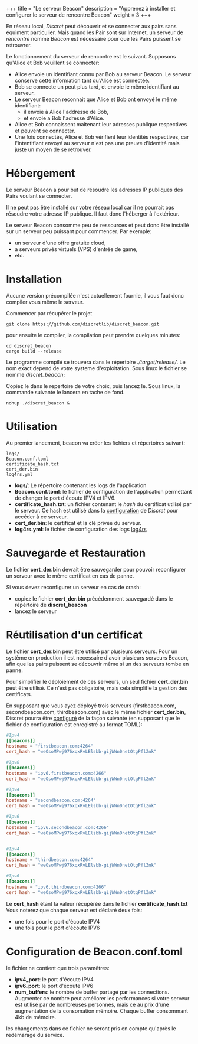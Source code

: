 +++
title = "Le serveur Beacon"
description = "Apprenez à installer et configurer le serveur de rencontre Beacon"
weight = 3
+++

En réseau local, *Discret* peut découvrir et se connecter aux pairs sans équiment particulier. 
Mais quand les Pair sont sur Internet, un serveur de *rencontre* nommé *Beacon* est nécessaire pour que les Pairs puissent se retrouvrer.

Le fonctionnement du serveur de rencontre est le suivant. Supposons qu'Alice et Bob veuillent se connecter:
- Alice envoie un identifiant connu par Bob au serveur Beacon. Le serveur conserve cette information tant qu'Alice est connectée.
- Bob se connecte un peut plus tard, et envoie le même identifiant au serveur.
- Le serveur Beacon reconnait que Alice et Bob ont envoyé le même identifiant:
  - il envoie à Alice l'addresse de Bob,
  - et envoie a Bob l'adresse d'Alice.
- Alice et Bob connaissent maitenant leur adresses publique respectives et peuvent se connecter.
- Une fois connectés, Alice et Bob vérifient leur identités respectives, car l'intentifiant envoyé au serveur n'est pas une preuve d'identité mais juste un moyen de se retrouver.

# Hébergement

Le serveur Beacon a pour but de résoudre les adresses IP publiques des Pairs voulant se connecter. 

Il ne peut pas être installé sur votre réseau local car il ne pourrait pas résoudre votre adresse IP publique. Il faut donc l'héberger à l'extérieur.

Le serveur Beacon consomme peu de ressources et peut donc être installé sur un serveur peu puissant pour commencer. Par exemple:
- un serveur d'une offre gratuite cloud,
- a serveurs privés virtuels (VPS) d'entrée de game,
- etc.

# Installation

Aucune version précompilée n'est actuellement fournie, il vous faut donc compiler vous même le serveur.

Commencer par récupérer le projet
```
git clone https://github.com/discretlib/discret_beacon.git
```

pour ensuite le compiler, la compilation peut prendre quelques minutes:
```
cd discret_beacon
cargo build --release
```

Le programme compilé se trouvera dans le répertoire *./target/release/*. Le nom exact depend de votre systeme d'exploitation. 
Sous linux le fichier se nomme *discret_beacon*;

Copiez le dans le repertoire de votre choix, puis lancez le. Sous linux, la commande suivante le lancera en tache de fond.
```
nohup ./discret_beacon &
```

# Utilisation
Au premier lancement, beacon va créer les fichiers et répertoires suivant:

```
logs/
Beacon.conf.toml  
certificate_hash.txt  
cert_der.bin
log4rs.yml
```

- **logs/**: Le répertoire contenant les logs de l'application
- **Beacon.conf.toml**: le fichier de configuration de l'application permettant de changer le port d'écoute IPV4 et IPV6.
- **certificate_hash.txt**: un fichier contenant le *hash* du certificat utilisé par le serveur. Ce hash est utilisé dans la [configuration](@/learn/configuration/configuration.fr.md) de *Discret* pour accéder à ce serveur. 
- **cert_der.bin**: le certificat et la clé privée du serveur.
- **log4rs.yml**: le fichier de configuration des logs [log4rs](https://docs.rs/log4rs/latest/log4rs/)

# Sauvegarde et Restauration

Le fichier **cert_der.bin** devrait être sauvegarder pour pouvoir reconfigurer un serveur avec le même certificat en cas de panne.

Si vous devez reconfigurer un serveur en cas de crash:
- copiez le fichier **cert_der.bin** précédemment sauvegardé dans le répértoire de **discret_beacon**
- lancez le serveur


# Réutilisation d'un certificat
Le fichier **cert_der.bin** peut être utilisé par plusieurs serveurs.
Pour un système en production il est necessaire d'avoir plusieurs serveurs Beacon, afin que les pairs puissent se découvrir même si un des serveurs tombe en panne. 

Pour simplifier le déploiement de ces serveurs, un seul fichier **cert_der.bin** peut être utilisé. Ce n'est pas obligatoire, mais cela simplifie la gestion des certificats.

En supposant que vous ayez déployé trois serveurs (firstbeacon.com, secondbeacon.com, thirdbeacon.com) avec le même fichier **cert_der.bin**, Discret pourra être [configuré](@/learn/configuration/configuration.fr.md) de la façon suivante (en supposant que le fichier de configuration est enregistré au format TOML):

```toml 
#Ipv4
[[beacons]]
hostname = "firstbeacon.com:4264"
cert_hash = "weOsoMPwj976xqxRvLElsbb-gijWWn0netOtgPflZnk"

#Ipv6
[[beacons]]
hostname = "ipv6.firstbeacon.com:4266"
cert_hash = "weOsoMPwj976xqxRvLElsbb-gijWWn0netOtgPflZnk"

#Ipv4
[[beacons]]
hostname = "secondbeacon.com:4264"
cert_hash = "weOsoMPwj976xqxRvLElsbb-gijWWn0netOtgPflZnk"

#Ipv6
[[beacons]]
hostname = "ipv6.secondbeacon.com:4266"
cert_hash = "weOsoMPwj976xqxRvLElsbb-gijWWn0netOtgPflZnk"


#Ipv4
[[beacons]]
hostname = "thirdbeacon.com:4264"
cert_hash = "weOsoMPwj976xqxRvLElsbb-gijWWn0netOtgPflZnk"

#Ipv6
[[beacons]]
hostname = "ipv6.thirdbeacon.com:4266"
cert_hash = "weOsoMPwj976xqxRvLElsbb-gijWWn0netOtgPflZnk"
```

Le **cert_hash** étant la valeur récupérée dans le fichier **certificate_hash.txt**
Vous noterez que chaque serveur est déclaré deux fois: 
- une fois pour le port d'écoute IPV4 
- une fois pour le port d'écoute IPV6

# Configuration de Beacon.conf.toml 

le fichier ne contient que trois paramêtres:
- **ipv4_port**: le port d'écoute IPV4
- **ipv6_port**: le port d'écoute IPV6
- **num_buffers**: le nombre de buffer partagé par les connections. Augmenter ce nombre peut améliorer les performances si votre serveur est utilisé par de nombreuses personnes, mais ce au prix d'une augmentation de la consomation mémoire. Chaque buffer consommant 4kb de mémoire.

les changements dans ce fichier ne seront pris en compte qu'après le redémarage du service.  



